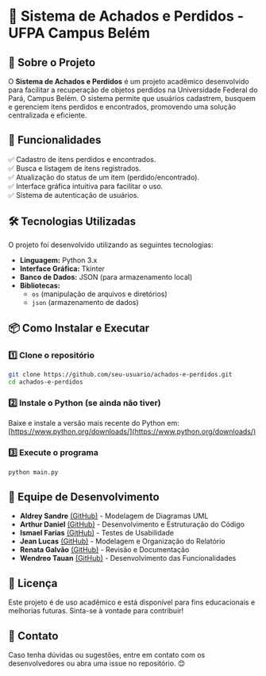 # 📌 Sistema de Achados e Perdidos - UFPA Campus Belém

## 📖 Sobre o Projeto
O **Sistema de Achados e Perdidos** é um projeto acadêmico desenvolvido para facilitar a recuperação de objetos perdidos na Universidade Federal do Pará, Campus Belém. O sistema permite que usuários cadastrem, busquem e gerenciem itens perdidos e encontrados, promovendo uma solução centralizada e eficiente.

## 🚀 Funcionalidades
✅ Cadastro de itens perdidos e encontrados.  
✅ Busca e listagem de itens registrados.  
✅ Atualização do status de um item (perdido/encontrado).  
✅ Interface gráfica intuitiva para facilitar o uso.  
✅ Sistema de autenticação de usuários.  

## 🛠️ Tecnologias Utilizadas
O projeto foi desenvolvido utilizando as seguintes tecnologias:

- **Linguagem:** Python 3.x  
- **Interface Gráfica:** Tkinter  
- **Banco de Dados:** JSON (para armazenamento local)  
- **Bibliotecas:** 
  - `os` (manipulação de arquivos e diretórios)
  - `json` (armazenamento de dados)



## 📦 Como Instalar e Executar

### 1️⃣ Clone o repositório
```sh
git clone https://github.com/seu-usuario/achados-e-perdidos.git
cd achados-e-perdidos
```

### 2️⃣ Instale o Python (se ainda não tiver)
Baixe e instale a versão mais recente do Python em: [https://www.python.org/downloads/](https://www.python.org/downloads/)

### 3️⃣ Execute o programa
```sh
python main.py
```

## 👥 Equipe de Desenvolvimento
- **Aldrey Sandre** [(GitHub)](https://github.com/aldreysandre) - Modelagem de Diagramas UML
- **Arthur Daniel** [(GitHub)](https://github.com/arthurdanielp) - Desenvolvimento e Estruturação do Código
- **Ismael Farias** [(GitHub)](https://github.com/ismlfq) - Testes de Usabilidade
- **Jean Lucas** [(GitHub)](https://github.com/jeanlucas) - Modelagem e Organização do Relatório
- **Renata Galvão** [(GitHub)](https://github.com/RehGal) - Revisão e Documentação
- **Wendreo Tauan** [(GitHub)](https://github.com/wendreotauan) - Desenvolvimento das Funcionalidades

## 📜 Licença
Este projeto é de uso acadêmico e está disponível para fins educacionais e melhorias futuras. Sinta-se à vontade para contribuir!

## 🔗 Contato
Caso tenha dúvidas ou sugestões, entre em contato com os desenvolvedores ou abra uma issue no repositório. 😊

